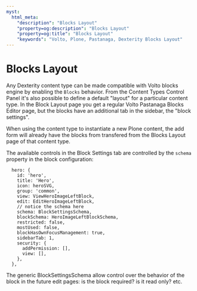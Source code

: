```yaml
---
myst:
  html_meta:
    "description": "Blocks Layout"
    "property=og:description": "Blocks Layout"
    "property=og:title": "Blocks Layout"
    "keywords": "Volto, Plone, Pastanaga, Dexterity Blocks Layout"
---
```


# Blocks Layout

Any Dexterity content type can be made compatible with Volto blocks engine by
enabling the `Blocks` behavior. From the Content Types Control Panel it's also
possible to define a default "layout" for a particular content type. In the
Block Layout page you get a regular Volto Pastanaga Blocks Editor page, but the
blocks have an additional tab in the sidebar, the "block settings".

When using the content type to instantiate a new Plone content, the add form
will already have the blocks from transfered from the Blocks Layout page of
that content type.

The available controls in the Block Settings tab are controlled by the `schema` property in the block configuration:

```
  hero: {
    id: 'hero',
    title: 'Hero',
    icon: heroSVG,
    group: 'common',
    view: ViewHeroImageLeftBlock,
    edit: EditHeroImageLeftBlock,
    // notice the schema here
    schema: BlockSettingsSchema,
    blockSchema: HeroImageLeftBlockSchema,
    restricted: false,
    mostUsed: false,
    blockHasOwnFocusManagement: true,
    sidebarTab: 1,
    security: {
      addPermission: [],
      view: [],
    },
  },
```

The generic BlockSettingsSchema allow control over the behavior of the block
in the future edit pages: is the block required? is it read only? etc.
